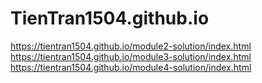 # TienTran1504.github.io

https://tientran1504.github.io/module2-solution/index.html
https://tientran1504.github.io/module3-solution/index.html
https://tientran1504.github.io/module4-solution/index.html
